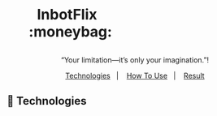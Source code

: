 <h1 align="center" style="    max-width: 250px;
    margin: 30px 0;">
    <br>
    InbotFlix &nbsp; :moneybag:
</h1>

<p align="center">“Your limitation—it’s only your imagination.”!</blockquote>

<p align="center">
  <a href="#rocket-technologies">Technologies</a>&nbsp;&nbsp;&nbsp;|&nbsp;&nbsp;&nbsp;
  <a href="#information_source-how-to-use">How To Use</a>&nbsp;&nbsp;&nbsp;|&nbsp;&nbsp;&nbsp;
  <a href="#sunny-result">Result</a>
</p>

## :rocket: Technologies

